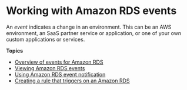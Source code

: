 # Working with Amazon RDS events<a name="working-with-events"></a>

An *event* indicates a change in an environment\. This can be an AWS environment, an SaaS partner service or application, or one of your own custom applications or services\.

**Topics**
+ [Overview of events for Amazon RDS](rds-cloudwatch-events.sample.md)
+ [Viewing Amazon RDS events](USER_ListEvents.md)
+ [Using Amazon RDS event notification](USER_Events.md)
+ [Creating a rule that triggers on an Amazon RDS](rds-cloud-watch-events.md)